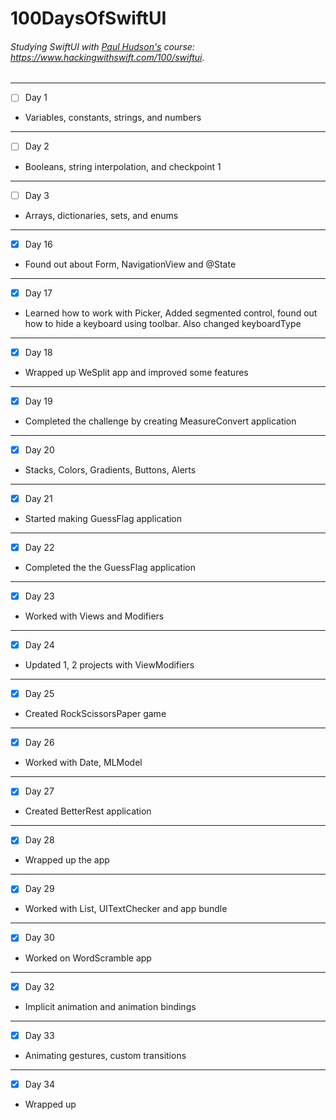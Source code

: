 # 100DaysOfSwiftUI

###### Studying SwiftUI with [Paul Hudson's](https://github.com/twostraws) course: https://www.hackingwithswift.com/100/swiftui.
---
- [ ] Day 1
- Variables, constants, strings, and numbers
---
- [ ] Day 2
- Booleans, string interpolation, and checkpoint 1
---
- [ ] Day 3
- Arrays, dictionaries, sets, and enums
---
- [X] Day 16
- Found out about Form, NavigationView and @State
---
- [X] Day 17
- Learned how to work with Picker, Added segmented control, found out how to hide a keyboard using toolbar. Also changed keyboardType
---
- [X] Day 18
- Wrapped up WeSplit app and improved some features
---
- [X] Day 19
- Completed the challenge by creating MeasureConvert application
---
- [X] Day 20
- Stacks, Colors, Gradients, Buttons, Alerts
---
- [X] Day 21
- Started making GuessFlag application
---
- [X] Day 22
- Completed the the GuessFlag application
---
- [X] Day 23
- Worked with Views and Modifiers
---
- [X] Day 24
- Updated 1, 2 projects with ViewModifiers
---
- [X] Day 25
- Created RockScissorsPaper game
---
- [X] Day 26
- Worked with Date, MLModel
---
- [X] Day 27
- Created BetterRest application
---
- [X] Day 28
- Wrapped up the app
---
- [X] Day 29
- Worked with List, UITextChecker and app bundle
---
- [X] Day 30
- Worked on WordScramble app
---
- [X] Day 32
- Implicit animation and animation bindings
---
- [X] Day 33
- Animating gestures, custom transitions
---
- [X] Day 34
- Wrapped up
